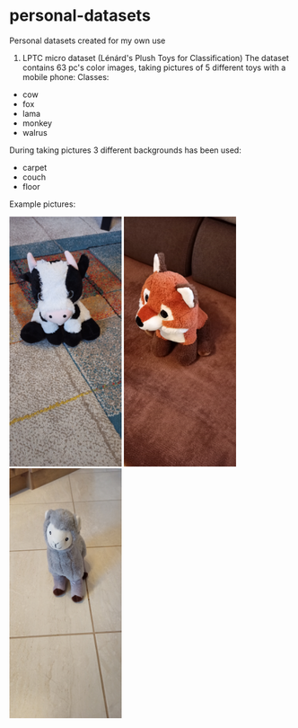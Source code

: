 # personal-datasets
Personal datasets created  for my own use

1. LPTC micro dataset (Lénárd's Plush Toys for Classification)
The dataset contains 63 pc's color images, taking pictures of 5 different toys with a mobile phone:
Classes:
- cow
- fox
- lama
- monkey
- walrus

During taking pictures 3 different backgrounds has been used:
- carpet
- couch
- floor

Example pictures:

<img src="/examples/cow_01.jpg" width="200">
<img src="/examples/fox_08.jpg" width="200">
<img src="/examples/lama_09.jpg" width="200">

